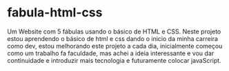 # fabula-html-css
Um Website com 5 fábulas usando o básico de HTML e CSS.
Neste projeto estou aprendendo o básico de html e css dando o inicio da minha carreira como dev, estou melhorando este projeto a cada dia, inicialmente começou como um trabalho fa faculdade, mas achei a ideia interessante e vou dar continuidade e introduzir mais tecnologia e futuramente colocar javaScript.
